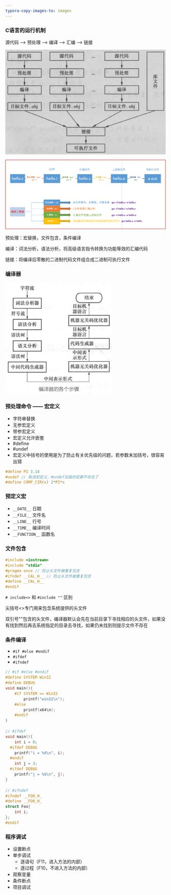 ```yaml
---
typora-copy-images-to: images
---
```


### C语言的运行机制

源代码 --> 预处理 --> 编译 --> 汇编 --> 链接

![1499567307190](images/1499567307190.png)

![](images/gcc编译的四个阶段.png)

预处理：宏替换，文件包含，条件编译

编译：词法分析，语法分析，将高级语言指令转换为功能等效的汇编代码

链接：将编译后零散的二进制代码文件组合成二进制可执行文件

### 编译器

![1499655747689](images/1499655747689.png)

### 预处理命令 —— 宏定义

- 字符串替换
- 无参宏定义
- 带参宏定义
- 宏定义允许嵌套
- \#define
- \#undef
- 宏定义中括号的使用是为了防止有关优先级的问题，若参数未加括号，很容易出错

```c
#define PI 3.14
#undef // 取消宏定义，#undef后面的宏都不存在了
#define COMP_CIR(x) 2*PI*x
```

### 预定义宏

- `__DATE__` 日期
- `__FILE__` 文件名
- `__LINE__` 行号
- `__TIME__` 编译时间
- `__FUNCTION__` 函数名

### 文件包含

```c
#include <iostream>
#include "stdio"
#pragma once // 防止头文件被重复包含
#ifndef __CAL_H__ // 防止头文件被重复包含
#define __CAL_H__
#endif
```

`# include<>`  和 `#include ""` 区别

尖括号<>专门用来包含系统提供的头文件

双引号""包含的头文件，编译器默认会先在当前目录下寻找相应的头文件，如果没有找到然后再去系统指定的目录去寻找，如果仍未找到则提示文件不存在

### 条件编译

- `#if #else #endif`
- `#ifdef`
- `#ifndef`

```c
// #if #else #endif
#define SYSTEM Win32
#define DEBUG
void main(){
  	#if SYSTEM == Win32
  		printf("win32\n");
  	#else
  		printf(x64\n);
  	#endif
}

// #ifdef
void main(){
  	int i = 0;
  #ifdef DEBUG
  	printf("i = %d\n", i);
  #endif
  	int j = 3;
  #ifdef DEBUG
  	printf("j = %d\n", j);
}

// #ifndef
#ifndef __FOO_H_
#define __FOO_H_
struct Foo{
  	int i;
};
#endif
```
### 程序调试

- 设置断点
- 单步调试
  - 逐语句（F11，进入方法的内部）
  - 逐过程（F10，不进入方法的内部）
- 观察变量
- 条件断点
- 项目调试